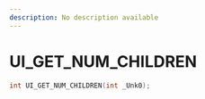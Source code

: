 ```yaml
---
description: No description available 
---
```


# UI_GET_NUM_CHILDREN

```cpp
int UI_GET_NUM_CHILDREN(int _Unk0);
```